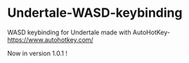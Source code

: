 # Undertale-WASD-keybinding
WASD keybinding for Undertale made with AutoHotKey- https://www.autohotkey.com/

Now in version 1.0.1 !
